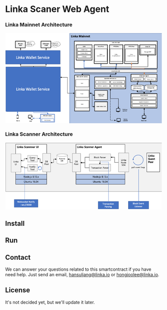 # Linka Scaner Web Agent

### Linka Mainnet Architecture
![Linka Mainnet Architecture](./docs/MainnetArchtecture.png)

### Linka Scanner Architecture

![Linka Scanner Architecture](./docs/LinkaScanner.png)

## Install



## Run

## Contact
We can answer your questions related to this smartcontract if you have need help. Just send an email, hansuljang@linka.io or hongjoolee@linka.io.

## License
It's not decided yet, but we'll update it later.